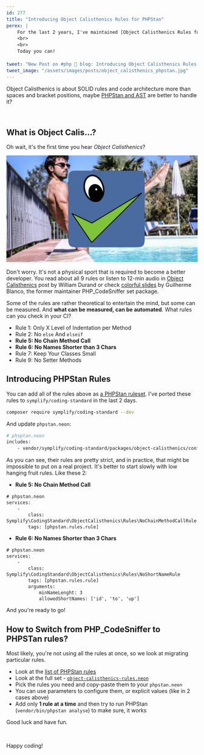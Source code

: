 ```yaml
---
id: 277
title: "Introducing Object Calisthenics Rules for PHPStan"
perex: |
    For the last 2 years, I've maintained [Object Calisthenics Rules for PHP_CodeSniffer](https://github.com/object-calisthenics/phpcs-calisthenics-rules). In 2019 and 2020, there was a huge boom of custom PHPStan rulesets that make everyday development [easier and stronger](/blog/2018/08/27/why-and-how-to-avoid-the-memory-lock/) at the same time. Have you been waiting to put these rules into your `phpstan.neon`?
    <br>
    <br>
    Today you can!

tweet: "New Post on #php 🐘 blog: Introducing Object Calisthenics Rules for @PHPStan"
tweet_image: "/assets/images/posts/object_calisthenics_phpstan.jpg"
---
```


Object Calisthenics is about SOLID rules and code architecture more than spaces and bracket positions, maybe [PHPStan and AST](/blog/2018/10/25/why-ast-fixes-your-coding-standard-better-than-tokens/) are better to handle it?

<br>

## What is Object Calis...?

Oh wait, it's the first time you hear *Object Calisthenics*?

<img src="/assets/images/posts/object_calisthenics_phpstan.jpg" class="img-thumbnail">

Don't worry. It's not a physical sport that is required to become a better developer. You read about all 9 rules or listen to 12-min audio in [Object Calisthenics](https://williamdurand.fr/2013/06/03/object-calisthenics) post by William Durand or check [colorful slides](https://www.slideshare.net/guilhermeblanco/object-calisthenics-applied-to-php) by Guilherme Blanco, the former maintainer PHP_CodeSniffer set package.

Some of the rules are rather theoretical to entertain the mind, but some can be measured. And **what can be measured, can be automated**. What rules can you check in your CI?

- Rule 1: Only X Level of Indentation per Method
- Rule 2: No `else` And `elseif`
- **Rule 5: No Chain Method Call**
- **Rule 6: No Names Shorter than 3 Chars**
- Rule 7: Keep Your Classes Small
- Rule 9: No Setter Methods

## Introducing PHPStan Rules

You can add all of the rules above as [a PHPStan ruleset](https://github.com/symplify/coding-standard/blob/master/docs/phpstan_rules_object_calisthenics.md). I've ported these rules to `symplify/coding-standard` in the last 2 days.

```bash
composer require symplify/coding-standard --dev
```

And update `phpstan.neon`:

```bash
# phsptan.neon
includes:
    - vendor/symplify/coding-standard/packages/object-calisthenics/config/object-calisthenics-rules.neon
```

As you can see, their rules are pretty strict, and in practice, that might be impossible to put on a real project. It's better to start slowly with low hanging fruit rules. Like these 2:

- **Rule 5: No Chain Method Call**

```neon
# phpstan.neon
services:
    -
        class: Symplify\CodingStandard\ObjectCalisthenics\Rules\NoChainMethodCallRule
        tags: [phpstan.rules.rule]
```

- **Rule 6: No Names Shorter than 3 Chars**

```neon
# phpstan.neon
services:
    -
        class: Symplify\CodingStandard\ObjectCalisthenics\Rules\NoShortNameRule
        tags: [phpstan.rules.rule]
        arguments:
            minNameLenght: 3
            allowedShortNames: ['id', 'to', 'up']
```

And you're ready to go!

## How to Switch from PHP_CodeSniffer to PHPSTan rules?

Most likely, you're not using all the rules at once, so we look at migrating particular rules.

- Look at the [list of PHPStan rules](https://github.com/symplify/coding-standard/blob/master/docs/phpstan_rules_object_calisthenics.md)
- Look at the full set - [`object-calisthenics-rules.neon`](https://github.com/symplify/coding-standard/blob/master/packages/object-calisthenics/config/object-calisthenics-rules.neon)
- Pick the rules you need and copy-paste them to your `phpstan.neon`
- You can use parameters to configure them, or explicit values (like in 2 cases above)
- Add only **1 rule at a time** and then try to run PHPStan (`vendor/bin/phpstan analyse`) to make sure, it works

Good luck and have fun.

<br>

Happy coding!

